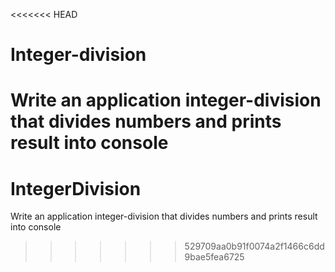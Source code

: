 <<<<<<< HEAD
# Integer-division
Write an application integer-division that divides numbers and prints result into console
=======
# IntegerDivision

Write an application integer-division that divides numbers and prints result into console
>>>>>>> 529709aa0b91f0074a2f1466c6dd9bae5fea6725
